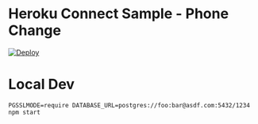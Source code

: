 # Heroku Connect Sample - Phone Change

[![Deploy](https://www.herokucdn.com/deploy/button.png)](https://heroku.com/deploy?template=https://github.com/frankcaron/heroku-connect-phone-change)

# Local Dev

    PGSSLMODE=require DATABASE_URL=postgres://foo:bar@asdf.com:5432/1234 npm start
